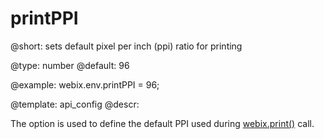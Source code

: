 printPPI
=============

@short:
	sets  default pixel per inch (ppi) ratio for printing

@type: number
@default: 96

@example:
webix.env.printPPI = 96;

@template:	api_config
@descr:

The option is used to define the default PPI used during [webix.print()](api/_print.md) call. 


